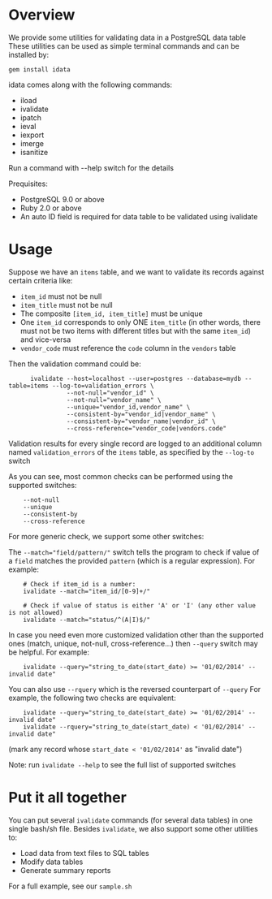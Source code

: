 # Overview
We provide some utilities for validating data in a PostgreSQL data table
These utilities can be used as simple terminal commands and can be installed by:

    gem install idata

idata comes along with the following commands:
* iload
* ivalidate
* ipatch
* ieval
* iexport
* imerge
* isanitize

Run a command with --help switch for the details

Prequisites:
* PostgreSQL 9.0 or above
* Ruby 2.0 or above
* An auto ID field is required for data table to be validated using ivalidate 

# Usage
Suppose we have an `items` table, and we want to validate its records against certain criteria like:

* `item_id` must not be null
* `item_title` must not be null
* The composite `[item_id, item_title]` must be unique
* One `item_id` corresponds to only ONE `item_title` (in other words, there must not be two items with different titles but with the same `item_id`)
and vice-versa
* `vendor_code` must reference the `code` column in the `vendors` table

Then the validation command could be:
```
      ivalidate --host=localhost --user=postgres --database=mydb --table=items --log-to=validation_errors \
                --not-null="vendor_id" \
                --not-null="vendor_name" \
                --unique="vendor_id,vendor_name" \
                --consistent-by="vendor_id|vendor_name" \
                --consistent-by="vendor_name|vendor_id" \
                --cross-reference="vendor_code|vendors.code"
```
Validation results for every single record are logged to an additional column named `validation_errors`
of the `items` table, as specified by the `--log-to` switch

As you can see, most common checks can be performed using the supported switches:
```
    --not-null
    --unique
    --consistent-by
    --cross-reference
```
For more generic check, we support some other switches:

The `--match="field/pattern/"` switch tells the program to check if value of a `field` matches the provided `pattern` (which is a regular expression).
For example:
```
    # Check if item_id is a number:
    ivalidate --match="item_id/[0-9]+/"
          
    # Check if value of status is either 'A' or 'I' (any other value is not allowed)
    ivalidate --match="status/^(A|I)$/"
```
In case you need even more customized validation other than the supported ones (match, unique, not-null, cross-reference...)
then `--query` switch may be helpful. For example:
```
    ivalidate --query="string_to_date(start_date) >= '01/02/2014' -- invalid date"
``` 
You can also use `--rquery` which is the reversed counterpart of `--query`
For example, the following two checks are equivalent:
```
    ivalidate --query="string_to_date(start_date) >= '01/02/2014' -- invalid date"
    ivalidate --rquery="string_to_date(start_date) < '01/02/2014' -- invalid date"
``` 
(mark any record whose `start_date < '01/02/2014'` as "invalid date")

Note: run `ivalidate --help` to see the full list of supported switches


# Put it all together
You can put several `ivalidate` commands (for several data tables) in one single bash/sh file.
Besides `ivalidate`, we also support some other utilities to:
+ Load data from text files to SQL tables
+ Modify data tables
+ Generate summary reports

For a full example, see our `sample.sh`


